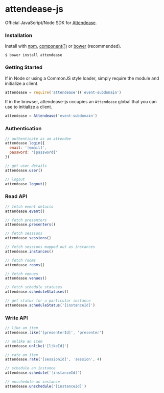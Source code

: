 # attendease-js

Official JavaScript/Node SDK for [Attendease](https://attendease.com/).

### Installation

Install with [npm](https://www.npmjs.org/), [component(1)](http://component.io) or [bower](http://bower.io/) (recommended).

```
$ bower install attendease
```

### Getting Started

If in Node or using a CommonJS style loader, simply require the module and initialize a client.

```javascript
attendease = require('attendease')('event-subdomain')
```

If in the browser, attendease-js occupies an `Attendease` global that you can use to initialize a client.

```javascript
attendease = Attendease('event-subdomain')
```

### Authentication

```javascript
// authenticate as an attendee
attendease.login({
  email: '[email]',
  password: '[password]'
})

// get user details
attendease.user()

// logout
attendease.logout()
```

### Read API

```javascript
// fetch event details
attendease.event()

// fetch presenters
attendease.presenters()

// fetch sessions
attendease.sessions()

// fetch sessions mapped out as instances
attendease.instances()

// fetch rooms
attendease.rooms()

// fetch venues
attendease.venues()

// fetch schedule statuses
attendease.scheduleStatuses()

// get status for a particular instance
attendease.scheduleStatus('[instanceId]')
```

### Write API

```javascript
// like an item
attendease.like('[presenterId]', 'presenter')

// unlike an item
attendease.unlike('[likeId]')

// rate an item
attendease.rate('[sessionId]', 'session', 4)

// schedule an instance
attendease.schedule('[instanceId]')

// unschedule an instance
attendease.unschedule('[instanceId]')
```
